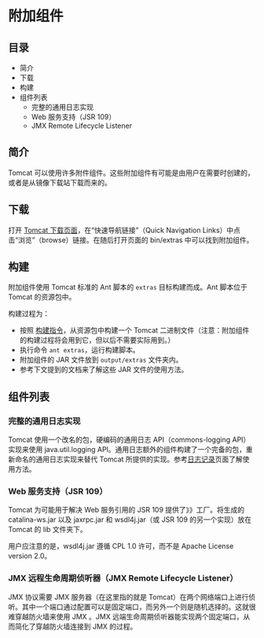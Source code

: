 # 附加组件 

## 目录  

- 简介  
- 下载  
- 构建
- 组件列表  
	- 完整的通用日志实现
	- Web 服务支持（JSR 109）
	- JMX Remote Lifecycle Listener

## 简介  

Tomcat 可以使用许多附件组件。这些附加组件有可能是由用户在需要时创建的，或者是从镜像下载站下载而来的。  

## 下载  

打开 [Tomcat 下载页面](http://tomcat.apache.org/download-80.cgi)，在“快速导航链接”（Quick Navigation Links）中点击“浏览”（browse）链接。在随后打开页面的 bin/extras 中可以找到附加组件。  


## 构建    

附加组件使用 Tomcat 标准的 Ant 脚本的 `extras` 目标构建而成。Ant 脚本位于 Tomcat 的资源包中。   

构建过程为：  

- 按照 [构建指令](http://tomcat.apache.org/tomcat-8.0-doc/building.html)，从资源包中构建一个 Tomcat 二进制文件（注意：附加组件的构建过程将会用到它，但以后不需要实际用到。）  
- 执行命令 `ant extras`，运行构建脚本。  
- 附加组件的 JAR 文件放到 `output/extras` 文件夹内。   
- 参考下文提到的文档来了解这些 JAR 文件的使用方法。     

## 组件列表   

### 完整的通用日志实现   

Tomcat 使用一个改名的包，硬编码的通用日志 API（commons-logging API）实现来使用 java.util.logging API。通用日志额外的组件构建了一个完备的包，重新命名的通用日志实现来替代 Tomcat 所提供的实现。参考[日志记录](http://tomcat.apache.org/tomcat-8.0-doc/logging.html)页面了解使用方法。	

### Web 服务支持（JSR 109）   

Tomcat 为可能用于解决 Web 服务引用的 JSR 109 提供了》》工厂。将生成的 catalina-ws.jar 以及 jaxrpc.jar 和 wsdl4j.jar（或 JSR 109 的另一个实现）放在 Tomcat 的 lib 文件夹下。  

用户应注意的是，wsdl4j.jar 遵循 CPL 1.0 许可，而不是 Apache License version 2.0。   

 

### JMX 远程生命周期侦听器（JMX Remote Lifecycle Listener）  

JMX 协议需要 JMX 服务器（在这里指的就是 Tomcat）在两个网络端口上进行侦听。其中一个端口通过配置可以是固定端口，而另外一个则是随机选择的。这就很难穿越防火墙来使用 JMX 。JMX 远端生命周期侦听器能实现两个固定端口，从而简化了穿越防火墙连接到 JMX 的过程。

